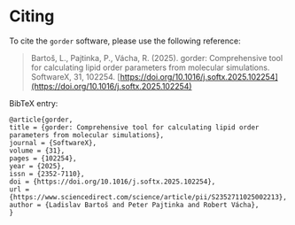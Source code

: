 # Citing

To cite the `gorder` software, please use the following reference:

> Bartoš, L., Pajtinka, P., Vácha, R. (2025). gorder: Comprehensive tool for calculating lipid order parameters from molecular simulations. SoftwareX, 31, 102254. [https://doi.org/10.1016/j.softx.2025.102254](https://doi.org/10.1016/j.softx.2025.102254)

BibTeX entry:

```text
@article{gorder,
title = {gorder: Comprehensive tool for calculating lipid order parameters from molecular simulations},
journal = {SoftwareX},
volume = {31},
pages = {102254},
year = {2025},
issn = {2352-7110},
doi = {https://doi.org/10.1016/j.softx.2025.102254},
url = {https://www.sciencedirect.com/science/article/pii/S2352711025002213},
author = {Ladislav Bartoš and Peter Pajtinka and Robert Vácha},
}
```
